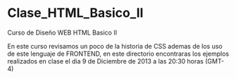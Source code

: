 Clase_HTML_Basico_II
====================

Curso de Diseño WEB HTML Basico II

En este curso revisamos un poco de la historia de CSS ademas de los uso de este lenguaje de FRONTEND, 
en este directorio encontraras los ejemplos realizados en clase el dia 9 de Diciembre de 2013 a las 20:30
horas (GMT-4)

